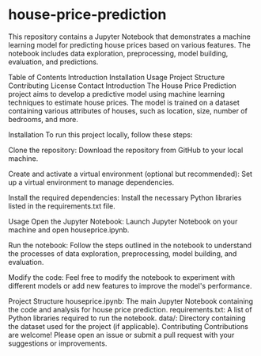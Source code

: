 # house-price-prediction
This repository contains a Jupyter Notebook that demonstrates a machine learning model for predicting house prices based on various features. The notebook includes data exploration, preprocessing, model building, evaluation, and predictions.

Table of Contents
Introduction
Installation
Usage
Project Structure
Contributing
License
Contact
Introduction
The House Price Prediction project aims to develop a predictive model using machine learning techniques to estimate house prices. The model is trained on a dataset containing various attributes of houses, such as location, size, number of bedrooms, and more.

Installation
To run this project locally, follow these steps:

Clone the repository: Download the repository from GitHub to your local machine.

Create and activate a virtual environment (optional but recommended): Set up a virtual environment to manage dependencies.

Install the required dependencies: Install the necessary Python libraries listed in the requirements.txt file.

Usage
Open the Jupyter Notebook: Launch Jupyter Notebook on your machine and open houseprice.ipynb.

Run the notebook: Follow the steps outlined in the notebook to understand the processes of data exploration, preprocessing, model building, and evaluation.

Modify the code: Feel free to modify the notebook to experiment with different models or add new features to improve the model's performance.

Project Structure
houseprice.ipynb: The main Jupyter Notebook containing the code and analysis for house price prediction.
requirements.txt: A list of Python libraries required to run the notebook.
data/: Directory containing the dataset used for the project (if applicable).
Contributing
Contributions are welcome! Please open an issue or submit a pull request with your suggestions or improvements.
